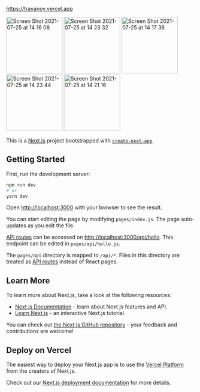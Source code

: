 https://trayanov.vercel.app

<img width="150" alt="Screen Shot 2021-07-25 at 14 16 08" src="https://user-images.githubusercontent.com/37631578/126897237-970b9b33-cb52-4b3c-8146-2e6675388aab.png"> <img width="150" alt="Screen Shot 2021-07-25 at 14 23 32" src="https://user-images.githubusercontent.com/37631578/126897352-bed5e975-4a59-4b10-b9e2-e5f2f86f0711.png">
 <img width="150" alt="Screen Shot 2021-07-25 at 14 17 38" src="https://user-images.githubusercontent.com/37631578/126897239-f1672e8f-4113-4bfb-8913-ebdd3f263625.png">  <img width="150" alt="Screen Shot 2021-07-25 at 14 23 44" src="https://user-images.githubusercontent.com/37631578/126897356-3e60e187-60f3-40cd-9d14-859c0f2ac536.png">
 <img width="150" alt="Screen Shot 2021-07-25 at 14 21 16" src="https://user-images.githubusercontent.com/37631578/126897290-9a6e16ac-a220-4f9a-a6c0-9b025805799f.png">







This is a [Next.js](https://nextjs.org/) project bootstrapped with [`create-next-app`](https://github.com/vercel/next.js/tree/canary/packages/create-next-app).

## Getting Started

First, run the development server:

```bash
npm run dev
# or
yarn dev
```

Open [http://localhost:3000](http://localhost:3000) with your browser to see the result.

You can start editing the page by modifying `pages/index.js`. The page auto-updates as you edit the file.

[API routes](https://nextjs.org/docs/api-routes/introduction) can be accessed on [http://localhost:3000/api/hello](http://localhost:3000/api/hello). This endpoint can be edited in `pages/api/hello.js`.

The `pages/api` directory is mapped to `/api/*`. Files in this directory are treated as [API routes](https://nextjs.org/docs/api-routes/introduction) instead of React pages.

## Learn More

To learn more about Next.js, take a look at the following resources:

- [Next.js Documentation](https://nextjs.org/docs) - learn about Next.js features and API.
- [Learn Next.js](https://nextjs.org/learn) - an interactive Next.js tutorial.

You can check out [the Next.js GitHub repository](https://github.com/vercel/next.js/) - your feedback and contributions are welcome!

## Deploy on Vercel

The easiest way to deploy your Next.js app is to use the [Vercel Platform](https://vercel.com/new?utm_medium=default-template&filter=next.js&utm_source=create-next-app&utm_campaign=create-next-app-readme) from the creators of Next.js.

Check out our [Next.js deployment documentation](https://nextjs.org/docs/deployment) for more details.
